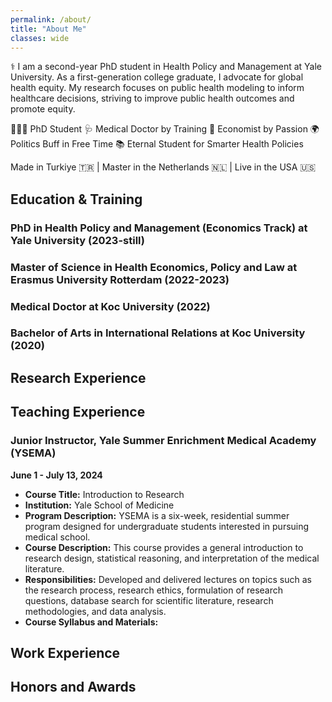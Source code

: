 ```yaml
---
permalink: /about/
title: "About Me"
classes: wide
---
```


⚕️ I am a second-year PhD student in Health Policy and Management at Yale University. As a first-generation college graduate, I advocate for global health equity. My research focuses on public health modeling to inform healthcare decisions, striving to improve public health outcomes and promote equity.

👨🏻‍💻 PhD Student
🩺 Medical Doctor by Training
🧮 Economist by Passion
🌍 Politics Buff in Free Time
📚 Eternal Student for Smarter Health Policies

Made in Turkiye 🇹🇷 | Master in the Netherlands 🇳🇱 | Live in the USA 🇺🇸

## Education & Training

### PhD in Health Policy and Management (Economics Track) at Yale University (2023-still)

### Master of Science in Health Economics, Policy and Law at Erasmus University Rotterdam (2022-2023) 

### Medical Doctor at Koc University (2022) 

### Bachelor of Arts in International Relations at Koc University (2020)

## Research Experience

## Teaching Experience

### Junior Instructor, Yale Summer Enrichment Medical Academy (YSEMA)
**June 1 - July 13, 2024**

- **Course Title:** Introduction to Research
- **Institution:** Yale School of Medicine
- **Program Description:** YSEMA is a six-week, residential summer program designed for undergraduate students interested in pursuing medical school.
- **Course Description:** This course provides a general introduction to research design, statistical reasoning, and interpretation of the medical literature. 
- **Responsibilities:** Developed and delivered lectures on topics such as the research process, research ethics, formulation of research questions, database search for scientific literature, research methodologies, and data analysis.
- **Course Syllabus and Materials:**


## Work Experience

## Honors and Awards

